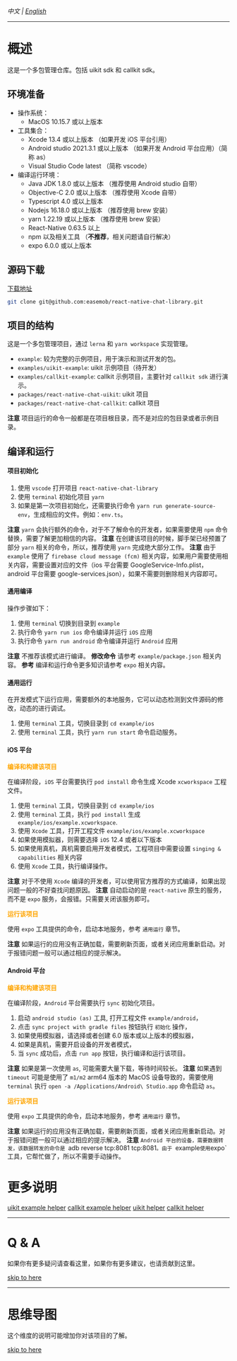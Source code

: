 _中文 | [English](./README.md)_

---

# 概述

这是一个多包管理仓库。包括 uikit sdk 和 callkit sdk。

## 环境准备

- 操作系统：
  - MacOS 10.15.7 或以上版本
- 工具集合：
  - Xcode 13.4 或以上版本 （如果开发 iOS 平台引用）
  - Android studio 2021.3.1 或以上版本 （如果开发 Android 平台应用）（简称 as）
  - Visual Studio Code latest （简称 vscode）
- 编译运行环境：
  - Java JDK 1.8.0 或以上版本 （推荐使用 Android studio 自带）
  - Objective-C 2.0 或以上版本 （推荐使用 Xcode 自带）
  - Typescript 4.0 或以上版本
  - Nodejs 16.18.0 或以上版本 （推荐使用 brew 安装）
  - yarn 1.22.19 或以上版本 （推荐使用 brew 安装）
  - React-Native 0.63.5 以上
  - npm 以及相关工具 （**不推荐**，相关问题请自行解决）
  - expo 6.0.0 或以上版本

## 源码下载

[下载地址](https://github.com/easemob/react-native-chat-library/)

```sh
git clone git@github.com:easemob/react-native-chat-library.git
```

## 项目的结构

这是一个多包管理项目，通过 `lerna` 和 `yarn workspace` 实现管理。

- `example`: 较为完整的示例项目，用于演示和测试开发的包。
- `examples/uikit-example`: uikit 示例项目（待开发）
- `examples/callkit-example`: callkit 示例项目，主要针对 `callkit sdk` 进行演示。
- `packages/react-native-chat-uikit`: uikit 项目
- `packages/react-native-chat-callkit`: callkit 项目

**注意** 项目运行的命令一般都是在项目根目录，而不是对应的包目录或者示例目录。

## 编译和运行

#### 项目初始化

1. 使用 `vscode` 打开项目 `react-native-chat-library`
2. 使用 `terminal` 初始化项目 `yarn`
3. 如果是第一次项目初始化，还需要执行命令 `yarn run generate-source-env`，生成相应的文件。例如：`env.ts`。

**注意** `yarn` 会执行额外的命令，对于不了解命令的开发者，如果需要使用 `npm` 命令替换，需要了解更加相信的内容。
**注意** 在创建该项目的时候，脚手架已经预置了部分 `yarn` 相关的命令，所以，推荐使用 `yarn` 完成绝大部分工作。
**注意** 由于 `example` 使用了 `firebase cloud message (fcm)` 相关内容，如果用户需要使用相关内容，需要设置对应的文件（ios 平台需要 GoogleService-Info.plist， android 平台需要 google-services.json），如果不需要则删除相关内容即可。

#### 通用编译

操作步骤如下：

1.  使用 `terminal` 切换到目录到 `example`
2.  执行命令 `yarn run ios` 命令编译并运行 `iOS` 应用
3.  执行命令 `yarn run android` 命令编译并运行 `Android` 应用

**注意** 不推荐该模式进行编译。
**修改命令** 请参考 `example/package.json` 相关内容。
**参考** 编译和运行命令更多知识请参考 `expo` 相关内容。

#### 通用运行

在开发模式下运行应用，需要额外的本地服务，它可以动态检测到文件源码的修改，动态的进行调试。

1. 使用 `terminal` 工具，切换目录到 `cd example/ios`
2. 使用 `terminal` 工具，执行 `yarn run start` 命令启动服务。

#### iOS 平台

**<span style="color:orange">编译和构建该项目</span>**

在编译阶段，`iOS` 平台需要执行 `pod install` 命令生成 Xcode `xcworkspace` 工程文件。

1. 使用 `terminal` 工具，切换目录到 `cd example/ios`
2. 使用 `terminal` 工具，执行 `pod install` 生成 `example/ios/example.xcworkspace`.
3. 使用 `Xcode` 工具，打开工程文件 `example/ios/example.xcworkspace`
4. 如果使用模拟器，则需要选择 `iOS` 12.4 或者以下版本
5. 如果使用真机，真机需要启用开发者模式，工程项目中需要设置 `singing & capabilities` 相关内容
6. 使用 `Xcode` 工具，执行编译操作。

**注意** 对于不使用 `Xcode` 编译的开发者，可以使用官方推荐的方式编译，如果出现问题一般的不好查找问题原因。
**注意** 自动启动的是 `react-native` 原生的服务，而不是 `expo` 服务，会报错。只需要关闭该服务即可。

**<span style="color:orange">运行该项目</span>**

使用 `expo` 工具提供的命令，启动本地服务，参考 `通用运行` 章节。

**注意** 如果运行的应用没有正确加载，需要刷新页面，或者关闭应用重新启动。对于报错问题一般可以通过相应的提示解决。

#### Android 平台

**<span style="color:orange">编译和构建该项目</span>**

在编译阶段，`Android` 平台需要执行 `sync` 初始化项目。

1. 启动 `android studio (as)` 工具, 打开工程文件 `example/android`，
2. 点击 `sync project with gradle files` 按钮执行 `初始化` 操作，
3. 如果使用模拟器，请选择或者创建 6.0 版本或以上版本的模拟器，
4. 如果是真机，需要开启设备的开发者模式，
5. 当 `sync` 成功后，点击 `run app` 按钮，执行编译和运行该项目。

**注意** 如果是第一次使用 `as`, 可能需要大量下载，等待时间较长。
**注意** 如果遇到 `timeout` 可能是使用了 `m1/m2` arm64 版本的 MacOS 设备导致的，需要使用 `terminal` 执行 `open -a /Applications/Android\ Studio.app` 命令启动 `as`。

**<span style="color:orange">运行该项目</span>**

使用 `expo` 工具提供的命令，启动本地服务，参考 `通用运行` 章节。

**注意** 如果运行的应用没有正确加载，需要刷新页面，或者关闭应用重新启动。对于报错问题一般可以通过相应的提示解决。
**注意** `Android 平台的设备，需要数据转发，该数据转发的命令是 `adb reverse tcp:8081 tcp:8081`。由于 `example`使用`expo` 工具，它帮忙做了，所以不需要手动操作。

# 更多说明

[uikit example helper](./example/README.md)
[callkit example helper](./examples/callkit-example/README.md)
[uikit helper](./packages/react-native-chat-uikit/README.md)
[callkit helper](./packages/react-native-chat-callkit/README.md)

---

# Q & A

如果你有更多疑问请查看这里，如果你有更多建议，也请贡献到这里。

[skip to here](./QA.md)

---

# 思维导图

这个维度的说明可能增加你对该项目的了解。

[skip to here](./swdt.md)
